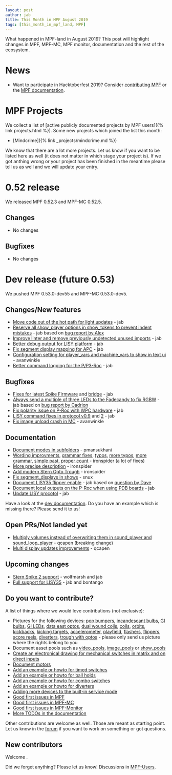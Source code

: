```yaml
---
layout: post
author: jab
title: This Month in MPF August 2019
tags: [this_month_in_mpf_land, MPF]
---
```

What happened in MPF-land in August 2019?
This post will highlight changes in MPF, MPF-MC, MPF monitor, documentation
and the rest of the ecosystem.

# News

* Want to participate in Hacktoberfest 2019? Consider [contributing MPF](https://docs.missionpinball.org/en/dev/about/contributing_to_mpf.html) or the [MPF documentation](https://docs.missionpinball.org/en/dev/about/contributing_to_mpf_docs.html).

# MPF Projects

We collect a list of [active publicly documented projects by MPF users]({% link projects.html %}).
Some new projects which joined the list this month:

* [Mindcrime]({% link _projects/mindcrime.md %})

We know that there are a lot more projects.
Let us know if you want to be listed here as well (it does not matter in which
stage your project is).
If we got anthing wrong or your project has been finished in the meantime
please tell us as well and we will update your entry.

# 0.52 release

We released MPF 0.52.3 and MPF-MC 0.52.5.

## Changes

* No changes

## Bugfixes

* No changes

# Dev release (future 0.53)

We pushed MPF 0.53.0-dev55 and MPF-MC 0.53.0-dev5.

## Changes/New features

* [Move code out of the hot path for light updates](https://github.com/missionpinball/mpf/pull/1397) - jab
* [Reserve all show_player options in show_tokens to prevent indent mistakes](https://github.com/missionpinball/mpf/pull/1399) - jab based on [bug report by Alex](https://groups.google.com/forum/#!topic/mpf-users/J0UBP81ppfg)
* [Improve linter and remove previously undetected unused imports](https://github.com/missionpinball/mpf/pull/1400) - jab
* [Better debug output for LISY platform](https://github.com/missionpinball/mpf/commit/b28c83fdcf860a3da90e3791d6ae82e1211db1b2) - jab
* [Fix segment display mapping for APC](https://github.com/missionpinball/mpf/commit/d8232883fc614177b188bc33f6794bc1fb72ce81) - jab
* [Configuration setting for player_vars and machine_vars to show in text ui](https://github.com/missionpinball/mpf/pull/1406) - avanwinkle
* [Better command logging for the P/P3-Roc](https://github.com/missionpinball/mpf/commit/163e769fa63bc745ffecce1497458942339212e6) - jab


## Bugfixes

* [Fixes for latest Spike Firmware](https://github.com/missionpinball/mpf/commit/f235b9a70f8d81d38e4e77c0571690aef7bd35b0) and [bridge](https://github.com/missionpinball/mpf-spike/commit/dde2bd367e7dcbdc84e5e7433e900dee4f652810) - jab
* [Always send a multiple of three LEDs to the Fadecandy to fix RGBW](https://github.com/missionpinball/mpf/commit/bae40db64e1496506f44596d24b58dbe85241b09) - jab based on [bug report by Cadrion](https://groups.google.com/forum/#!topic/mpf-users/inJzJVlWVWU)
* [Fix polarity issue on P-Roc with WPC hardware](https://github.com/missionpinball/mpf/commit/2aafe828656d09921e959f4c2f0208ac70f6a23e) - jab
* [LISY command fixes in protocol v0.9](https://github.com/missionpinball/mpf/commit/3bf547d0bf18005b56a1387b73cae013cd9d8774) and [2](https://github.com/missionpinball/mpf/commit/3058fc6c599ca2db8cd088520327493160480752) - jab
* [Fix image unload crash in MC](https://github.com/missionpinball/mpf-mc/pull/384) - avanwinkle

## Documentation

* [Document modes in subfolders](https://github.com/missionpinball/mpf-docs/pull/249) - pmansukhani
* [Wording improvments](https://github.com/missionpinball/mpf-docs/pull/250), [grammar fixes](https://github.com/missionpinball/mpf-docs/pull/253), [typos](https://github.com/missionpinball/mpf-docs/pull/254), [more typos](https://github.com/missionpinball/mpf-docs/pull/255), [more grammar](https://github.com/missionpinball/mpf-docs/pull/256), [simple past](https://github.com/missionpinball/mpf-docs/pull/257), [proper count](https://github.com/missionpinball/mpf-docs/pull/259) - ironspider (a lot of fixes)
* [More precise description](https://github.com/missionpinball/mpf-docs/pull/258) - ironspider
* [Add modern Stern Opto Trough](https://github.com/missionpinball/mpf-docs/pull/251) - ironspider
* [Fix segment_displays in shows](https://github.com/missionpinball/mpf-docs/pull/252) - snux
* [Document LISY35 flipper enable](https://github.com/missionpinball/mpf-docs/commit/8472924c3d19eca3079e62ac24f32db865cca31d) - jab based on [question by Dave](https://groups.google.com/forum/#!topic/mpf-users/bHj-Tvh2KhY)
* [Document local outputs on the P-Roc when using PDB boards](https://github.com/missionpinball/mpf-docs/commit/e3e83bc19ebb6ffa314560c3d05a7cd2dad63e3b) - jab
* [Update LISY procotol](https://github.com/missionpinball/mpf-docs/commit/8ff96dd5ece1e8112079f814b645d3a56691adca) - jab

Have a look at the [dev documentation](https://docs.missionpinball.org/en/dev/).
Do you have an example which is missing there? Please send it to us!

## Open PRs/Not landed yet

* [Multiply volumes instead of overwriting them in sound_player and sound_loop_player](https://github.com/missionpinball/mpf-mc/pull/333) - qcapen (breaking change)
* [Multi display updates improvements](https://github.com/missionpinball/mpf-mc/pull/323) - qcapen

## Upcoming changes

* [Stern Spike 2 support](https://github.com/missionpinball/mpf/issues/1246) - wolfmarsh and jab
* [Full support for LISY35](https://github.com/missionpinball/mpf/issues/1218) - jab and bontango

## Do you want to contribute?

A list of things where we would love contributions (not exclusive):

* Pictures for the following devices: [pop bumpers](https://docs.missionpinball.org/en/dev/mechs/pop_bumpers/index.html),
  [incandescant bulbs](https://docs.missionpinball.org/en/dev/mechs/lights/matrix_lights.html),
  [GI bulbs](https://docs.missionpinball.org/en/dev/mechs/lights/gis.html),
  [GI LEDs](https://docs.missionpinball.org/en/dev/mechs/lights/gis.html),
  [data east optos](https://docs.missionpinball.org/en/dev/mechs/switches/optos.html),
  [dual wound coils](https://docs.missionpinball.org/en/dev/mechs/coils/dual_wound_coils.html),
  [coils](https://docs.missionpinball.org/en/dev/mechs/coils/index.html),
  [orbits](https://docs.missionpinball.org/en/dev/mechs/loops/index.html),
  [kickbacks](https://docs.missionpinball.org/en/dev/mechs/kickbacks/index.html),
  [kicking targets](https://docs.missionpinball.org/en/dev/mechs/targets/kicking_targets/index.html),
  [accelerometer](https://docs.missionpinball.org/en/dev/mechs/accelerometers/index.html),
  [playfield](https://docs.missionpinball.org/en/dev/mechs/playfields/index.html),
  [flashers](https://docs.missionpinball.org/en/dev/mechs/lights/flashers.html),
  [flippers](https://docs.missionpinball.org/en/dev/mechs/flippers/index.html),
  [score reels](https://docs.missionpinball.org/en/dev/mechs/score_reels/index.html),
  [diverters](https://docs.missionpinball.org/en/dev/mechs/diverters/index.html),
  [trough with optos](https://docs.missionpinball.org/en/dev/mechs/troughs/index.html) - please only send us picture where the rights belong to you
* Document asset pools such as [video_pools](https://docs.missionpinball.org/en/dev/config/video_pools.html), [image_pools](https://docs.missionpinball.org/en/dev/config/image_pools.html) or [show_pools](https://docs.missionpinball.org/en/dev/config/show_pools.html)
* [Create an electronical drawing for mechanical switches in matrix and on direct inputs](https://docs.missionpinball.org/en/dev/mechs/switches/mechanical_switches.html)
* [Document motors](https://docs.missionpinball.org/en/dev/mechs/motors/index.html)
* [Add an example or howto for timed switches](https://docs.missionpinball.org/en/dev/game_logic/timed_switches/index.html)
* [Add an example or howto for ball holds](https://docs.missionpinball.org/en/dev/game_logic/ball_holds/index.html)
* [Add an example or howto for combo switches](https://docs.missionpinball.org/en/dev/game_logic/combo_switches/index.html)
* [Add an example or howto for diverters](https://docs.missionpinball.org/en/dev/mechs/diverters/index.html)
* [Adding more devices to the built-in service mode](https://github.com/missionpinball/mpf/issues/693)
* [Good first issues in MPF](https://github.com/missionpinball/mpf/issues?q=is%3Aissue+is%3Aopen+label%3A%22good+first+issue%22)
* [Good first issues in MPF-MC](https://github.com/missionpinball/mpf-mc/issues?q=is%3Aissue+is%3Aopen+label%3A%22help+wanted%22)
* [Good first issues in MPF-Monitor](https://github.com/missionpinball/mpf-monitor/issues?q=is%3Aissue+is%3Aopen+label%3A%22help+wanted%22)
* [More TODOs in the documentation](https://docs.missionpinball.org/en/dev/search.html?q="Help+us+to+write+it"&check_keywords=yes&area=default)

Other contributions are welcome as well.
Those are meant as starting point.
Let us know in the [forum](https://groups.google.com/forum/#!forum/mpf-users)
if you want to work on something or got questions.

## New contributors

Welcome .

Did we forget anything? Please let us know!
Discussions in [MPF-Users](https://groups.google.com/forum/#!forum/mpf-users).
